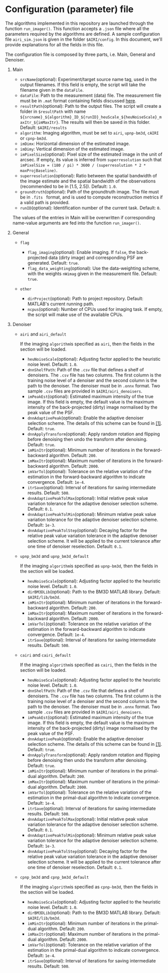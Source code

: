 # Configuration (parameter) file

The algorithms implemented in this repository are launched through the function ``run_imager()``. This function accepts a ``.json`` file where all the parameters required by the algorithms are defined. A sample configuration file ``airi_sim.json`` is given in the folder ``$AIRI/config``. In this document, we'll provide explanations for all the fields in this file.

The configuration file is composed by three parts, i.e. Main, General and Denoiser. 

1. Main
    - ``srcName``(optional): Experiment/target source name tag, used in the output filenames. If this field is empty, the script will take the filename given in the ``dataFile``.
    - ``dataFile``: Path to the measurement (data) file. The measurement file must be in ``.mat`` format containing fields discussed [here](https://github.com/basp-group/AIRI?tab=readme-ov-file#measurement-file).
    - ``resultPath``(optional): Path to the output files. The script will create a folder in ``$resultPath`` with name ``${srcname}_${algorithm}_ID_${runID}_heuScale_${heuNoiseScale}_maxItr_${imMaxItr}``. The results will then be saved in this folder. Default: ``$AIRI/results``
    - ``algorithm``: Imaging algorithm, must be set to ``airi``, ``upnp-bm3d``, ``cAIRI`` or ``cpnp-bm3d``.
    - ``imDimx``: Horizontal dimension of the estimated image.
    - ``imDimy``: Vertical dimension of the estimated image.
    - ``imPixelSize``(optional): Pixel size of the estimated image in the unit of arcsec. If empty, its value is inferred from ``superresolution`` such that ``imPixelSize = (180 / pi) * 3600 / (superresolution * 2 * maxProjBaseline)``.
    - ``superresolution``(optional): Ratio between the spatial bandwidth of the image estimate and the spatial bandwidth of the observations (recommended to be in [1.5, 2.5]). Default: ``1.0``.
    - ``groundtruth``(optional): Path of the groundtruth image. The file must be in ``.fits `` format, and is used to compute reconstruction metrics if a valid path is provided.
    - ``runID``(optional): Identification number of the current task. Default: ``0``.

    The values of the entries in Main will be overwritten if corresponding name-value arguments are fed into the function ``run_imager()``.

2. General
    - ``flag``
        - ``flag_imaging``(optional): Enable imaging. If ``false``, the back-projected data (dirty image) and corresponding PSF are generated. Default: ``true``.
        - ``flag_data_weighting``(optional): Use the data-weighting scheme, with the weights ``nWimag`` given in the measurement file. Default: ``true``.

    - ``other``
        - ``dirProject``(optional): Path to project repository. Default: MATLAB's current running path.
        - ``ncpus``(optional): Number of CPUs used for imaging task. If empty, the script will make use of the available CPUs.

3. Denoiser
    - ``airi`` and ``airi_default``
        
        If the imaging ``algorithm``is specified as ``airi``, then the fields in the section will be loaded.
        - ``heuNoiseScale``(optional): Adjusting factor applied to the heuristic noise level. Default: ``1.0``.
        - ``dnnShelfPath``: Path of the ``.csv`` file that defines a shelf of denoisers. The ``.csv`` file has two columns. The first column is the training noise level of a denoiser and the second column is the path to the denoiser. The denoiser must be in ``.onnx`` format. Two sample ``.csv`` files are provided in ``$AIRI/airi_denoisers``.
        - ``imPeakEst``(optional): Estimated maximum intensity of the true image. If this field is empty, the default value is the maximum intensity of the back-projected (dirty) image normalised by the peak value of the PSF.
        - ``dnnAdaptivePeak``(optional): Enable the adaptive denoiser selection scheme. The details of this scheme can be found in [[1]](https://arxiv.org/abs/2312.07137v2). Default: ``true``.
        - ``dnnApplyTransform``(optional): Apply random rotation and flipping before denoising then undo the transform after denoising. Default: ``true``.
        - ``imMinItr``(optional): Minimum number of iterations in the forward-backward algorithm. Default: ``200``.
        - ``imMaxItr``(optional): Maximum number of iterations in the forward-backward algorithm. Default: ``2000``.
        - ``imVarTol``(optional): Tolerance on the relative variation of the estimation in the forward-backward algorithm to indicate convergence. Default: ``1e-4``.
        - ``itrSave``(optional): Interval of iterations for saving intermediate results. Default: ``500``.
        - ``dnnAdaptivePeakTolMax``(optional): Initial relative peak value variation tolerance for the adaptive denoiser selection scheme. Default: ``0.1``.
        - ``dnnAdaptivePeakTolMin``(optional): Minimum relative peak value variation tolerance for the adaptive denoiser selection scheme. Default: ``1e-3``.
        - ``dnnAdaptivePeakTolStep``(optional): Decaying factor for the relative peak value variation tolerance in the adaptive denoiser selection scheme. It will be applied to the current tolerance after one time of denoiser reselection. Default: ``0.1``.

    - ``upnp_bm3d`` and ``upnp_bm3d_default``

        If the imaging ``algorithm``is specified as ``upnp-bm3d``, then the fields in the section will be loaded.
        - ``heuNoiseScale``(optional): Adjusting factor applied to the heuristic noise level. Default: ``1.0``.
        - ``dirBM3DLib``(optional): Path to the BM3D MATLAB library. Default: ``$AIRI/lib/bm3d``.
        - ``imMinItr``(optional): Minimum number of iterations in the forward-backward algorithm. Default: ``200``.
        - ``imMaxItr``(optional): Maximum number of iterations in the forward-backward algorithm. Default: ``2000``.
        - ``imVarTol``(optional): Tolerance on the relative variation of the estimation in the forward-backward algorithm to indicate convergence. Default: ``1e-4``.
        - ``itrSave``(optional): Interval of iterations for saving intermediate results. Default: ``500``.

    - ``cairi`` and ``cairi_default``

        If the imaging ``algorithm``is specified as ``cairi``, then the fields in the section will be loaded.
        - ``heuNoiseScale``(optional): Adjusting factor applied to the heuristic noise level. Default: ``1.0``.
        - ``dnnShelfPath``: Path of the ``.csv`` file that defines a shelf of denoisers. The ``.csv`` file has two columns. The first column is the training noise level of a denoiser and the second column is the path to the denoiser. The denoiser must be in ``.onnx`` format. Two sample ``.csv`` files are provided in ``$AIRI/airi_denoisers``.
        - ``imPeakEst``(optional): Estimated maximum intensity of the true image. If this field is empty, the default value is the maximum intensity of the back-projected (dirty) image normalised by the peak value of the PSF.
        - ``dnnAdaptivePeak``(optional): Enable the adaptive denoiser selection scheme. The details of this scheme can be found in [[1]](https://arxiv.org/abs/2312.07137v2). Default: ``true``.
        - ``dnnApplyTransform``(optional): Apply random rotation and flipping before denoising then undo the transform after denoising. Default: ``true``.
        - ``imMinItr``(optional): Minimum number of iterations in the primal-dual algorithm. Default: ``200``.
        - ``imMaxItr``(optional): Maximum number of iterations in the primal-dual algorithm. Default: ``2000``.
        - ``imVarTol``(optional): Tolerance on the relative variation of the estimation in the primal-dual algorithm to indicate convergence. Default: ``1e-4``.
        - ``itrSave``(optional): Interval of iterations for saving intermediate results. Default: ``500``.
        - ``dnnAdaptivePeakTolMax``(optional): Initial relative peak value variation tolerance for the adaptive denoiser selection scheme. Default: ``0.1``.
        - ``dnnAdaptivePeakTolMin``(optional): Minimum relative peak value variation tolerance for the adaptive denoiser selection scheme. Default: ``1e-3``.
        - ``dnnAdaptivePeakTolStep``(optional): Decaying factor for the relative peak value variation tolerance in the adaptive denoiser selection scheme. It will be applied to the current tolerance after one time of denoiser reselection. Default: ``0.1``.

    - ``cpnp_bm3d`` and ``cpnp_bm3d_default``

        If the imaging ``algorithm``is specified as ``cpnp-bm3d``, then the fields in the section will be loaded.
        - ``heuNoiseScale``(optional): Adjusting factor applied to the heuristic noise level. Default: ``1.0``.
        - ``dirBM3DLib``(optional): Path to the BM3D MATLAB library. Default: ``$AIRI/lib/bm3d``.
        - ``imMinItr``(optional): Minimum number of iterations in the primal-dual algorithm. Default: ``200``.
        - ``imMaxItr``(optional): Maximum number of iterations in the primal-dual algorithm. Default: ``2000``.
        - ``imVarTol``(optional): Tolerance on the relative variation of the estimation in the primal-dual algorithm to indicate convergence. Default: ``1e-4``.
        - ``itrSave``(optional): Interval of iterations for saving intermediate results. Default: ``500``.

    

    